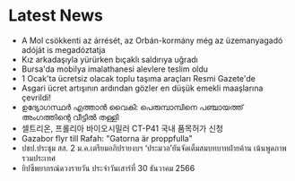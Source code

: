 # Latest News
-  A Mol csökkenti az árrését, az Orbán-kormány még az üzemanyagadó adóját is megadóztatja
-  Kız arkadaşıyla yürürken bıçaklı saldırıya uğradı
-  Bursa'da mobilya imalathanesi alevlere teslim oldu
-  1 Ocak'ta ücretsiz olacak toplu taşıma araçları Resmi Gazete'de
-  Asgari ücret artışının ardından gözler en düşük emekli maaşlarına çevrildi!
-  ഉദ്യോഗസ്ഥർ എത്താൻ വൈകി: പെരുമ്പാമ്പിനെ പഞ്ചായത്ത് അംഗത്തിന്റെ വീട്ടിൽ തള്ളി
-  셀트리온, 프롤리아 바이오시밀러 CT-P41 국내 품목허가 신청
-  Gazabor flyr till Rafah: "Gatorna är proppfulla"
-  ปชป.ประชุม สส. 2 ม.ค.เตรียมอภิปรายงบฯ ‘ประมวล’ยันจัดเต็มสมบทบาทฝ่ายค้าน เน้นพูดภาพรวมประเทศ
-  ยิปซีพยากรณ์ดวงรายวัน ประจำวันเสาร์ที่ 30 ธันวาคม 2566
